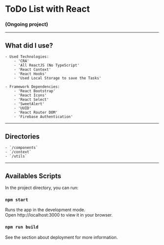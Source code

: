 # ToDo List with React

### (Ongoing project)

----------------------------------
## What did I use? 
    - Used Technologies:
        - 'CRA'
        - 'All ReactJS (No TypeScript'
        - 'React Context'
        - 'React Hooks'
        - 'Used Local Storage to save the Tasks'

    - Framework Dependencies:
        - 'React Bootstrap'
        - 'React Icons'
        - 'React Select'
        - 'SweetAlert'
        - 'UUID'
        - 'React Router DOM'
        - 'Firebase Authentication'

--------------------------------

## Directories
    - `/components`
    - `/context`
    - `/utils`

--------------------------------

## Availables Scripts

In the project directory, you can run:

### `npm start`

Runs the app in the development mode.\
Open http://localhost:3000 to view it in your browser.


### `npm run build`

See the section about deployment for more information.